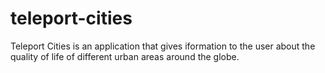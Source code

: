 # teleport-cities
Teleport Cities is an application that gives iformation to the user about the quality of life of different urban areas around the globe.
